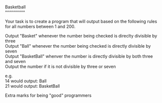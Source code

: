 Basketball<br>
^^^^^^^^^^<br>

Your task is to create a program that will output based on the following rules for all numbers between 1 and 200.<br>

Output "Basket" whenever the number being checked is direclty divisible by three<br>
Output "Ball" whenever the number being checked is directly divisible by seven<br>
Output "BasketBall" whenver the number is directly divisible by both three and seven<br>
Output the number if it is not divisible by three or seven<br>
						
e.g.<br>
14 would output: Ball<br>
21 would output: BasketBall<br>
		
Extra marks for being "good" programmers
